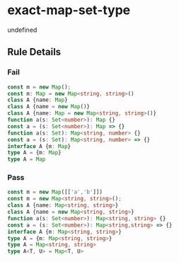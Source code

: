 <!-- prettier-ignore-start -->
# exact-map-set-type

undefined

## Rule Details

### Fail

```ts
const m = new Map();
const m: Map = new Map<string, string>()
class A {name: Map}
class A {name = new Map()}
class A {name: Map = new Map<string, string>()}
function a(s: Set<number>): Map {}
const a = (s: Set<number>): Map => {}
function a(s: Set): Map<string, number> {}
const a = (s: Set): Map<string, number> => {}
interface A {m: Map}
type A = {m: Map}
type A = Map
```

### Pass

```ts
const m = new Map([['a','b']])
const m = new Map<string, string>();
class A {name: Map<string, string>}
class A {name = new Map<string, string>}
function a(s: Set<number>): Map<string, string> {}
const a = (s: Set<number>): Map<string,string> => {}
interface A {m: Map<string, string>}
type A = {m: Map<string, string>}
type A = Map<string, string>
type A<T, U> = Map<T, U>
```
<!-- prettier-ignore-end -->
